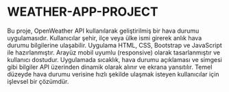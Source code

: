 # WEATHER-APP-PROJECT
Bu proje, OpenWeather API kullanılarak geliştirilmiş bir hava durumu uygulamasıdır. Kullanıcılar şehir, ilçe veya ülke ismi girerek anlık hava durumu bilgilerine ulaşabilir. Uygulama HTML, CSS, Bootstrap ve JavaScript ile hazırlanmıştır. Arayüz mobil uyumlu (responsive) olarak tasarlanmıştır ve kullanıcı dostudur. Uygulamada sıcaklık, hava durumu açıklaması ve simgesi gibi bilgiler API üzerinden dinamik olarak alınır ve ekrana yansıtılır. Temel düzeyde hava durumu verisine hızlı şekilde ulaşmak isteyen kullanıcılar için işlevsel bir çözümdür.
